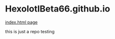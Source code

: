 # HexolotlBeta66.github.io
<a href="index.html">index.html page</a>
<p>this is just a repo testing</p>